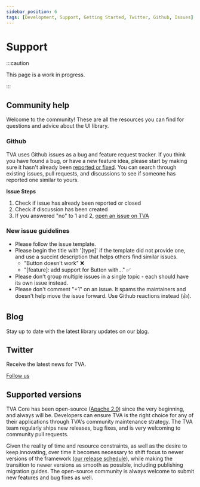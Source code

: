 ```yaml
---
sidebar_position: 6
tags: [Development, Support, Getting Started, Twitter, Github, Issues]
---
```


# Support

:::caution

This page is a work in progress.

:::

## Community help

Welcome to the community! These are all the resources you can find for questions and advice about the UI library.

### Github

TVA uses Github issues as a bug and feature request tracker. If you think you have found a bug, or have a new feature idea, please start by making sure it hasn't already been [reported or fixed](https://github.com/pluralsight/tva/issues?q=is%3Aissue+is%3Aclosed). You can search through existing issues, pull requests, and discussions to see if someone has reported one similar to yours.

**Issue Steps**

1. Check if issue has already been reported or closed
2. Check if discussion has been created
3. If you answered "no" to 1 and 2, [open an issue on TVA](https://github.com/pluralsight/tva/issues/new/choose)

### New issue guidelines

- Please follow the issue template.
- Please begin the title with '[type]' if the template did not provide one, and use a succint description that helps others find similar issues.
  - "Button doesn't work" :x:
  - "[feature]: add support for Button with..." :white_check_mark:
- Please don't group multiple issues in a single topic - each should have its own issue instead.
- Please don't comment "+1" on an issue. It spams the maintainers and doesn't help move the issue forward. Use Github reactions instead (:thumbsup:).

## Blog

Stay up to date with the latest library updates on our [blog](/blog).

## Twitter

Receive the latest news for TVA.

<!-- TODO: Replace handle with TVA -->

[Follow us](https://twitter.com/pluralsight)

## Supported versions

TVA Core has been open-source ([Apache 2.0](https://github.com/pluralsight/tva/blob/main/LICENSE)) since the very beginning, and always will be. Developers can ensure TVA is the right choice for any of their applications through TVA's community maintenance strategy. The TVA team regularly ships new releases, bug fixes, and is very welcoming to community pull requests.

Given the reality of time and resource constraints, as well as the desire to keep innovating, over time it becomes necessary to shift focus to newer versions of the framework ([our release schedule](../discover-more/roadmap)), while making the transition to newer versions as smooth as possible, including publishing migration guides. The open-source community is always welcome to submit new features and bug fixes as well.
